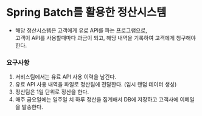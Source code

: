 # Spring Batch를 활용한 정산시스템
- 해당 정산시스템은 고객에게 유료 API를 파는 프로그램으로, <br>
  고객이 API를 사용할때마다 과금이 되고, 해당 내역을 기록하여 고객에게 청구해야한다.

### 요구사항
1. 서비스팀에서는 유료 API 사용 이력을 남긴다.
2. 유료 API 사용 내역을 파일로 정산팀에 전달한다. (임시 랜덤 데이터 생성)
3. 정산팀은 1일 단위로 정산을 한다.
4. 매주 금요일에는 일주일 치 하루 정산을 집계해서 DB에 저장하고 고객사에 이메일을 발송한다.
